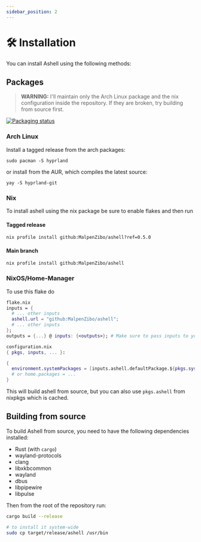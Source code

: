 ```yaml
---
sidebar_position: 2
---
```


# 🛠️ Installation

You can install Ashell using the following methods:

## Packages

> **WARNING:** I'll maintain only the Arch Linux package and the nix configuration inside the repository. If they are broken, try building from source first.

[![Packaging status](https://repology.org/badge/vertical-allrepos/ashell.svg)](https://repology.org/project/ashell/versions)

### Arch Linux

Install a tagged release from the arch packages:

`sudo pacman -S hyprland`

or install from the AUR, which compiles the latest source:

`yay -S hyprland-git`

### Nix

To install ashell using the nix package be sure to enable flakes and then run

#### Tagged release

```
nix profile install github:MalpenZibo/ashell?ref=0.5.0
```

#### Main branch

```
nix profile install github:MalpenZibo/ashell
```

### NixOS/Home-Manager

To use this flake do

```nix
flake.nix
inputs = {
  # ... other inputs
  ashell.url = "github:MalpenZibo/ashell";
  # ... other inputs
};
outputs = {...} @ inputs: {<outputs>}; # Make sure to pass inputs to your specialArgs!
```

```nix
configuration.nix
{ pkgs, inputs, ... }:

{
  environment.systemPackages = [inputs.ashell.defaultPackage.${pkgs.system}];
  # or home.packages = ...
}
```

This will build ashell from source, but you can also use `pkgs.ashell` from nixpkgs which is cached.

## Building from source

To build Ashell from source, you need to have the following dependencies installed:

- Rust (with `cargo`)
- wayland-protocols
- clang
- libxkbcommon
- wayland
- dbus
- libpipewire
- libpulse

Then from the root of the repository run:

```bash
cargo build --release

# to install it system-wide
sudo cp target/release/ashell /usr/bin
```
